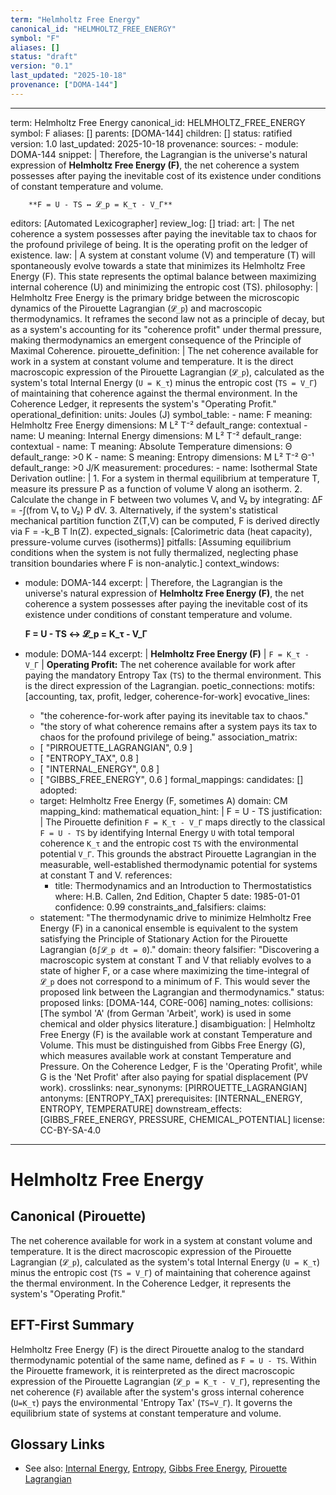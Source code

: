 ```yaml
---
term: "Helmholtz Free Energy"
canonical_id: "HELMHOLTZ_FREE_ENERGY"
symbol: "F"
aliases: []
status: "draft"
version: "0.1"
last_updated: "2025-10-18"
provenance: ["DOMA-144"]
---
```


---
term: Helmholtz Free Energy
canonical_id: HELMHOLTZ_FREE_ENERGY
symbol: F
aliases: []
parents: [DOMA-144]
children: []
status: ratified
version: 1.0
last_updated: 2025-10-18
provenance:
  sources:
    - module: DOMA-144
      snippet: |
        Therefore, the Lagrangian is the universe's natural expression of **Helmholtz Free Energy (F)**, the net coherence a system possesses after paying the inevitable cost of its existence under conditions of constant temperature and volume.

        **F = U - TS ↔ 𝓛_p = K_τ - V_Γ**
  editors: [Automated Lexicographer]
  review_log: []
triad:
  art: |
    The net coherence a system possesses after paying the inevitable tax to chaos for the profound privilege of being. It is the operating profit on the ledger of existence.
  law: |
    A system at constant volume (V) and temperature (T) will spontaneously evolve towards a state that minimizes its Helmholtz Free Energy (F). This state represents the optimal balance between maximizing internal coherence (U) and minimizing the entropic cost (TS).
  philosophy: |
    Helmholtz Free Energy is the primary bridge between the microscopic dynamics of the Pirouette Lagrangian (`𝓛_p`) and macroscopic thermodynamics. It reframes the second law not as a principle of decay, but as a system's accounting for its "coherence profit" under thermal pressure, making thermodynamics an emergent consequence of the Principle of Maximal Coherence.
pirouette_definition: |
  The net coherence available for work in a system at constant volume and temperature. It is the direct macroscopic expression of the Pirouette Lagrangian (`𝓛_p`), calculated as the system's total Internal Energy (`U = K_τ`) minus the entropic cost (`TS = V_Γ`) of maintaining that coherence against the thermal environment. In the Coherence Ledger, it represents the system's "Operating Profit."
operational_definition:
  units: Joules (J)
  symbol_table:
    - name: F
      meaning: Helmholtz Free Energy
      dimensions: M L² T⁻²
      default_range: contextual
    - name: U
      meaning: Internal Energy
      dimensions: M L² T⁻²
      default_range: contextual
    - name: T
      meaning: Absolute Temperature
      dimensions: Θ
      default_range: >0 K
    - name: S
      meaning: Entropy
      dimensions: M L² T⁻² Θ⁻¹
      default_range: >0 J/K
  measurement:
    procedures:
      - name: Isothermal State Derivation
        outline: |
          1. For a system in thermal equilibrium at temperature T, measure its pressure P as a function of volume V along an isotherm.
          2. Calculate the change in F between two volumes V₁ and V₂ by integrating: ΔF = -∫(from V₁ to V₂) P dV.
          3. Alternatively, if the system's statistical mechanical partition function Z(T,V) can be computed, F is derived directly via F = -k_B T ln(Z).
        expected_signals: [Calorimetric data (heat capacity), pressure-volume curves (isotherms)]
        pitfalls: [Assuming equilibrium conditions when the system is not fully thermalized, neglecting phase transition boundaries where F is non-analytic.]
context_windows:
  - module: DOMA-144
    excerpt: |
      Therefore, the Lagrangian is the universe's natural expression of **Helmholtz Free Energy (F)**, the net coherence a system possesses after paying the inevitable cost of its existence under conditions of constant temperature and volume.

      **F = U - TS ↔ 𝓛_p = K_τ - V_Γ**
  - module: DOMA-144
    excerpt: |
      **Helmholtz Free Energy (F)** | `F = K_τ - V_Γ` | **Operating Profit:** The net coherence available for work after paying the mandatory Entropy Tax (`TS`) to the thermal environment. This is the direct expression of the Lagrangian.
poetic_connections:
  motifs: [accounting, tax, profit, ledger, coherence-for-work]
  evocative_lines:
    - "the coherence-for-work after paying its inevitable tax to chaos."
    - "the story of what coherence remains after a system pays its tax to chaos for the profound privilege of being."
  association_matrix:
    - [ "PIRROUETTE_LAGRANGIAN", 0.9 ]
    - [ "ENTROPY_TAX", 0.8 ]
    - [ "INTERNAL_ENERGY", 0.8 ]
    - [ "GIBBS_FREE_ENERGY", 0.6 ]
formal_mappings:
  candidates: []
  adopted:
    - target: Helmholtz Free Energy (F, sometimes A)
      domain: CM
      mapping_kind: mathematical
      equation_hint: |
        F = U - TS
      justification: |
        The Pirouette definition `F = K_τ - V_Γ` maps directly to the classical `F = U - TS` by identifying Internal Energy `U` with total temporal coherence `K_τ` and the entropic cost `TS` with the environmental potential `V_Γ`. This grounds the abstract Pirouette Lagrangian in the measurable, well-established thermodynamic potential for systems at constant T and V.
      references:
        - title: Thermodynamics and an Introduction to Thermostatistics
          where: H.B. Callen, 2nd Edition, Chapter 5
          date: 1985-01-01
      confidence: 0.99
constraints_and_falsifiers:
  claims:
    - statement: "The thermodynamic drive to minimize Helmholtz Free Energy (F) in a canonical ensemble is equivalent to the system satisfying the Principle of Stationary Action for the Pirouette Lagrangian (`δ∫𝓛_p dt = 0`)."
      domain: theory
      falsifier: "Discovering a macroscopic system at constant T and V that reliably evolves to a state of higher F, or a case where maximizing the time-integral of `𝓛_p` does not correspond to a minimum of F. This would sever the proposed link between the Lagrangian and thermodynamics."
      status: proposed
      links: [DOMA-144, CORE-006]
naming_notes:
  collisions: [The symbol 'A' (from German 'Arbeit', work) is used in some chemical and older physics literature.]
  disambiguation: |
    Helmholtz Free Energy (F) is the available work at constant Temperature and Volume. This must be distinguished from Gibbs Free Energy (G), which measures available work at constant Temperature and Pressure. On the Coherence Ledger, F is the 'Operating Profit', while G is the 'Net Profit' after also paying for spatial displacement (PV work).
crosslinks:
  near_synonyms: [PIRROUETTE_LAGRANGIAN]
  antonyms: [ENTROPY_TAX]
  prerequisites: [INTERNAL_ENERGY, ENTROPY, TEMPERATURE]
  downstream_effects: [GIBBS_FREE_ENERGY, PRESSURE, CHEMICAL_POTENTIAL]
license: CC-BY-SA-4.0
---

# Helmholtz Free Energy

## Canonical (Pirouette)
The net coherence available for work in a system at constant volume and temperature. It is the direct macroscopic expression of the Pirouette Lagrangian (`𝓛_p`), calculated as the system's total Internal Energy (`U = K_τ`) minus the entropic cost (`TS = V_Γ`) of maintaining that coherence against the thermal environment. In the Coherence Ledger, it represents the system's "Operating Profit."

## EFT-First Summary
Helmholtz Free Energy (F) is the direct Pirouette analog to the standard thermodynamic potential of the same name, defined as `F = U - TS`. Within the Pirouette framework, it is reinterpreted as the direct macroscopic expression of the Pirouette Lagrangian (`𝓛_p = K_τ - V_Γ`), representing the net coherence (`F`) available after the system's gross internal coherence (`U=K_τ`) pays the environmental 'Entropy Tax' (`TS=V_Γ`). It governs the equilibrium state of systems at constant temperature and volume.

## Glossary Links
- See also: [Internal Energy](<#INTERNAL_ENERGY>), [Entropy](<#ENTROPY>), [Gibbs Free Energy](<#GIBBS_FREE_ENERGY>), [Pirouette Lagrangian](<#PIRROUETTE_LAGRANGIAN>)
